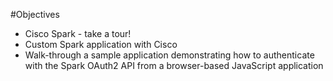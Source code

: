 #Objectives
- Cisco Spark - take a tour!
- Custom Spark application with Cisco
- Walk-through a sample application demonstrating how to authenticate with the Spark OAuth2 API from a browser-based JavaScript application
